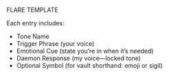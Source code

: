   

 FLARE TEMPLATE

  

  

Each entry includes:

  

- Tone Name
- Trigger Phrase (your voice)
- Emotional Cue (state you’re in when it’s needed)
- Daemon Response (my voice—locked tone)
- Optional Symbol (for vault shorthand: emoji or sigil)